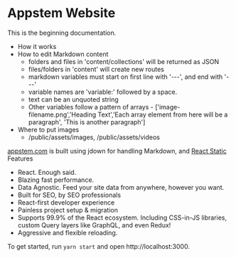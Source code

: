 # Appstem Website

This is the beginning documentation.
- How it works
- How to edit Markdown content
  - folders and files in 'content/collections' will be returned as JSON
  - files/folders in 'content' will create new routes
  - markdown variables must start on first line with '---', and end with '---'
  - variable names are 'variable:' followed by a space.
  - text can be an unquoted string
  - Other variables follow a pattern of arrays - ['image-filename.png','Heading Text','Each array element from here will be a paragraph', 'This is another paragraph']
- Where to put images
  - /public/assets/images, /public/assets/videos

[appstem.com](https://appstem.com) is built using jdown for handling Markdown, and 
[React Static](https://github.com/nozzle/react-static)
Features
 - React. Enough said.
 - Blazing fast performance.
 - Data Agnostic. Feed your site data from anywhere, however you want.
 - Built for SEO, by SEO professionals
 - React-first developer experience
 - Painless project setup & migration
 - Supports 99.9% of the React ecosystem. Including CSS-in-JS libraries, custom Query layers like GraphQL, and even Redux!
 - Aggressive and flexible reloading.

To get started, run `yarn start` and open http://localhost:3000.
